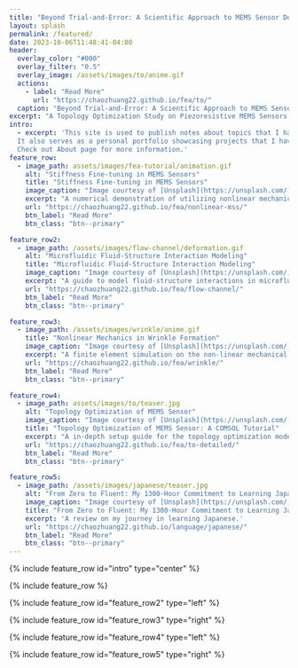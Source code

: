```yaml
---
title: "Beyond Trial-and-Error: A Scientific Approach to MEMS Sensor Design"
layout: splash
permalink: /featured/
date: 2023-10-06T11:48:41-04:00
header:
  overlay_color: "#000"
  overlay_filter: "0.5"
  overlay_image: /assets/images/to/anime.gif
  actions:
    - label: "Read More"
      url: "https://chaozhuang22.github.io/fea/to/"
  caption: "Beyond Trial-and-Error: A Scientific Approach to MEMS Sensor Design"
excerpt: "A Topology Optimization Study on Piezoresistive MEMS Sensors."
intro: 
  - excerpt: 'This site is used to publish notes about topics that I have learned and read.
  It also serves as a personal portfolio showcasing projects that I have beening working on.
  Check out About page for more information.'
feature_row:
  - image_path: assets/images/fea-tutorial/animation.gif
    alt: "Stiffness Fine-tuning in MEMS Sensors"
    title: "Stiffness Fine-tuning in MEMS Sensors"
    image_caption: "Image courtesy of [Unsplash](https://unsplash.com/)"
    excerpt: "A numerical demonstration of utilizing nonlinear mechanics to fine-tune MEMS sensors."
    url: "https://chaozhuang22.github.io/fea/nonlinear-mss/"
    btn_label: "Read More"
    btn_class: "btn--primary"

feature_row2:
  - image_path: /assets/images/flow-channel/deformation.gif
    alt: "Microfluidic Fluid-Structure Interaction Modeling"
    title: "Microfluidic Fluid-Structure Interaction Modeling"
    image_caption: "Image courtesy of [Unsplash](https://unsplash.com/)"
    excerpt: "A guide to model fluid-structure interactions in microfluidic channel in COMSOL."
    url: "https://chaozhuang22.github.io/fea/flow-channel/"
    btn_label: "Read More"
    btn_class: "btn--primary"

feature_row3:
  - image_path: /assets/images/wrinkle/anime.gif
    title: "Nonlinear Mechanics in Wrinkle Formation"
    image_caption: "Image courtesy of [Unsplash](https://unsplash.com/)"
    excerpt: "A finite element simulation on the non-linear mechanical analysis of wrinkle formation."
    url: "https://chaozhuang22.github.io/fea/wrinkle/"
    btn_label: "Read More"
    btn_class: "btn--primary"

feature_row4:
  - image_path: assets/images/to/teaser.jpg
    alt: "Topology Optimization of MEMS Sensor"
    image_caption: "Image courtesy of [Unsplash](https://unsplash.com/)"
    title: "Topology Optimization of MEMS Sensor: A COMSOL Tutorial"
    excerpt: "A in-depth setup guide for the topology optimization model for MEMS sensor optimization."
    url: "https://chaozhuang22.github.io/fea/to-detailed/"
    btn_label: "Read More"
    btn_class: "btn--primary"

feature_row5:
  - image_path: /assets/images/japanese/teaser.jpg
    alt: "From Zero to Fluent: My 1300-Hour Commitment to Learning Japanese"
    image_caption: "Image courtesy of [Unsplash](https://unsplash.com/)"
    title: "From Zero to Fluent: My 1300-Hour Commitment to Learning Japanese"
    excerpt: 'A review on my journey in learning Japanese.'
    url: "https://chaozhuang22.github.io/language/japanese/"
    btn_label: "Read More"
    btn_class: "btn--primary"
---
```


{% include feature_row id="intro" type="center" %}

{% include feature_row %}

{% include feature_row id="feature_row2" type="left" %}

{% include feature_row id="feature_row3" type="right" %}

{% include feature_row id="feature_row4" type="left" %}

{% include feature_row id="feature_row5" type="right" %}